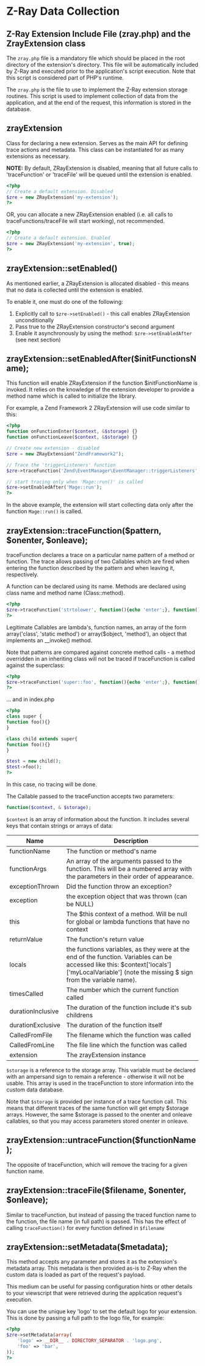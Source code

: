 Z-Ray Data Collection
==========

## Z-Ray Extension Include File (zray.php) and the ZrayExtension class
The `zray.php` file is a mandatory file which should be placed in the root directory of the extension's directory. This file will be automatically included by Z-Ray and executed prior to the application's script execution. Note that this script is considered part of PHP's runtime.

The `zray.php` is the file to use to implement the Z-Ray extension storage routines. This script is used to implement collection of data from the application, and at the end of the request, this information is stored in the database.

## zrayExtension
Class for declaring a new extension. Serves as the main API for defining trace actions and metadata. This class can be instantiated for as many extensions as necessary.

**NOTE:** By default, ZRayExtension is disabled, meaning that all future calls to 'traceFunction' or 'traceFile' will be queued until the extension is enabled.

```php
<?php
// Create a default extension. Disabled
$zre = new ZRayExtension('my-extension');
?>
```

OR, you can allocate a new ZRayExtension enabled (i.e. all calls to traceFunctions/traceFile will start working), not recommended.

```php
<?php
// Create a default extension. Enabled
$zre = new ZRayExtension('my-extension', true);
?>
```

## zrayExtension::setEnabled()
As mentioned earlier, a ZRayExtension is allocated disabled - this means that no data is collected until the extension is enabled.

To enable it, one must do one of the following:

1. Explicitly call to `$zre->setEnabled()` - this call enables ZRayExtension unconditionally
2. Pass true to the ZRayExtension constructor's second argument
3. Enable it asynchronously by using the method: `$zre->setEnabledAfter` (see next section)


## zrayExtension::setEnabledAfter($initFunctionsName);
This function will enable ZRayExtension if the function $initFunctionName is invoked.
It relies on the knowledge of the extension developer to provide a method name which is called to initialize the library.

For example, a Zend Framework 2 ZRayExtension will use code similar to this:

```php
<?php
function onFunctionEnter($context, &$storage) {}
function onFunctionLeave($context, &$storage) {}

// Create new extension - disabled
$zre = new ZRayExtension("ZendFramework2");

// Trace the 'triggerListeners' function
$zre->traceFunction('Zend\EventManager\EventManager::triggerListeners', 'onFunctionEnter', 'onFunctionLeave');

// start tracing only when 'Mage::run()' is called
$zre->setEnabledAfter('Mage::run');
?>
```

In the above example, the extension will start collecting data only after the function `Mage::run()` is called.


## zrayExtension::traceFunction($pattern, $onenter, $onleave);
traceFunction declares a trace on a particular name pattern of a method or function. The trace allows passing of two Callables which are fired when entering the function described by the pattern and when leaving it, respectively.

A function can be declared using its name. Methods are declared using class name and method name (Class::method).

```php
<?php
$zre->traceFunction('strtolower', function(){echo 'enter';}, function(){echo 'leave';});
?>
```

Legitimate Callables are lambda's, function names, an array of the form array('class', 'static method') or array($object, 'method'), an object that implements an __invoke() method.

Note that patterns are compared against concrete method calls - a method overridden in an inheriting class will not be traced if traceFunction is called against the superclass:

```php
<?php
$zre->traceFunction('super::foo', function(){echo 'enter';}, function(){});
?>
```
... and in index.php

```php
<?php
class super {
function foo(){}
}

class child extends super{
function foo(){}
}

$test = new child();
$test->foo();
?>
```

In this case, no tracing will be done.

The Callable passed to the traceFunction accepts two parameters:
```php
function($context, & $storage);
```

`$context` is an array of information about the function. It includes several keys that contain strings or arrays of data:

Name | Description
------------ | -------------
functionName | The function or method's name
functionArgs | An array of the arguments passed to the function. This will be a numbered array with the parameters in their order of appearance.
exceptionThrown | Did the function throw an exception?
exception | the exception object that was thrown (can be NULL)
this | The $this context of a method. Will be null for global or lambda functions that have no context
returnValue | The function's return value
locals | the functions variables, as they were at the end of the function. Variables can be accessed like this: $context['locals']['myLocalVariable'] (note the missing $ sign from the variable name).
timesCalled | The number which the current function called
durationInclusive | The duration of the function include it's sub childrens
durationExclusive | The duration of the function itself
CalledFromFile | The filename which the function was called
CalledFromLine | The file line which the function was called
extension | The zrayExtension instance

`$storage` is a reference to the storage array. This variable must be declared with an ampersand sign to remain a reference - otherwise it will not be usable. This array is used in the traceFunction to store information into the custom data database.

Note that `$storage` is provided per instance of a trace function call. This means that different traces of the same function will get empty $storage arrays. However, the same $storage is passed to the onenter and onleave callables, so that you may access parameters stored onenter in onleave.

## zrayExtension::untraceFunction($functionName);
The opposite of traceFunction, which will remove the tracing for a given function name.

## zrayExtension::traceFile($filename, $onenter, $onleave);
Similar to traceFunction, but instead of passing the traced function name to the function, the file name (in full path) is passed.
This has the effect of calling `traceFunction()` for every function defined in `$filename`


## zrayExtension::setMetadata($metadata);
This method accepts any parameter and stores it as the extension's metadata array. This metadata is then provided as-is to Z-Ray when the custom data is loaded as part of the request's payload.

This medium can be useful for passing configuration hints or other details to your viewscript that were retrieved during the application request's execution.

You can use the unique key 'logo' to set the default logo for your extension. This is done by passing a full path to the logo file, for example:

```php
<?php
$zre->setMetadata(array(
	'logo' => __DIR__ . DIRECTORY_SEPARATOR . 'logo.png',
	'foo' => 'bar',
));
?>
```

